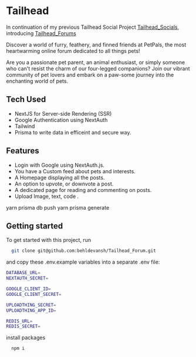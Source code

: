 
# Tailhead 
 In continuation of my previous Tailhead Social Project [Tailhead_Socials](https://github.com/behldevansh/Tailhead_Socials), introducing [Tailhead_Forums](https://github.com/behldevansh/Tailhead_Forum)

 Discover a world of furry, feathery, and finned friends at PetPals, the most heartwarming online forum dedicated to all things pets! 

Are you a passionate pet parent, an animal enthusiast, or simply someone who can't resist the charm of our four-legged companions? Join our vibrant community of pet lovers and embark on a paw-some journey into the enchanting world of pets.



## Tech Used
- NextJS for Server-side Rendering (SSR)
- Google Authentication using NextAuth
- Tailwind
- Prisma to write data in efficeint and secure way. 

## Features
- Login with Google using NextAuth.js.
- You have a Custom feed about pets and interests.
- A Homepage displaying all the posts.
- An option to upvote, or downvote a post.
- A dedicated page for reading and commenting on posts.
- Upload Image, text, code .


yarn prisma db push
yarn prisma generate

## Getting started

To get started with this project, run

```bash
  git clone git@github.com:behldevansh/Tailhead_Forum.git
```

and copy these .env.example variables into a separate .env file:

```bash
DATABASE_URL=
NEXTAUTH_SECRET=

GOOGLE_CLIENT_ID=
GOOGLE_CLIENT_SECRET=

UPLOADTHING_SECRET=
UPLOADTHING_APP_ID=

REDIS_URL=
REDIS_SECRET=
```

install packages
```bash
  npm i
```